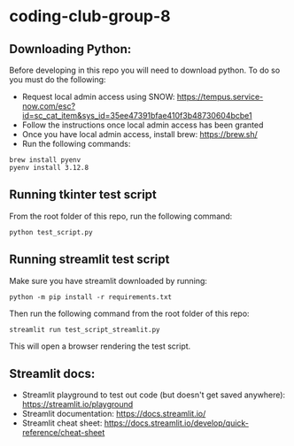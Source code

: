 # coding-club-group-8

## Downloading Python:

Before developing in this repo you will need to download python. To do so you must do the following:
- Request local admin access using SNOW: https://tempus.service-now.com/esc?id=sc_cat_item&sys_id=35ee47391bfae410f3b48730604bcbe1
- Follow the instructions once local admin access has been granted
- Once you have local admin access, install brew: https://brew.sh/
- Run the following commands:
```
brew install pyenv
pyenv install 3.12.8
```

## Running tkinter test script
From the root folder of this repo, run the following command:
```
python test_script.py
```

## Running streamlit test script
Make sure you have streamlit downloaded by running:
```
python -m pip install -r requirements.txt
```
Then run the following command from the root folder of this repo:
```
streamlit run test_script_streamlit.py
```
This will open a browser rendering the test script.

## Streamlit docs:
- Streamlit playground to test out code (but doesn't get saved anywhere): https://streamlit.io/playground
- Streamlit documentation: https://docs.streamlit.io/
- Streamlit cheat sheet: https://docs.streamlit.io/develop/quick-reference/cheat-sheet
